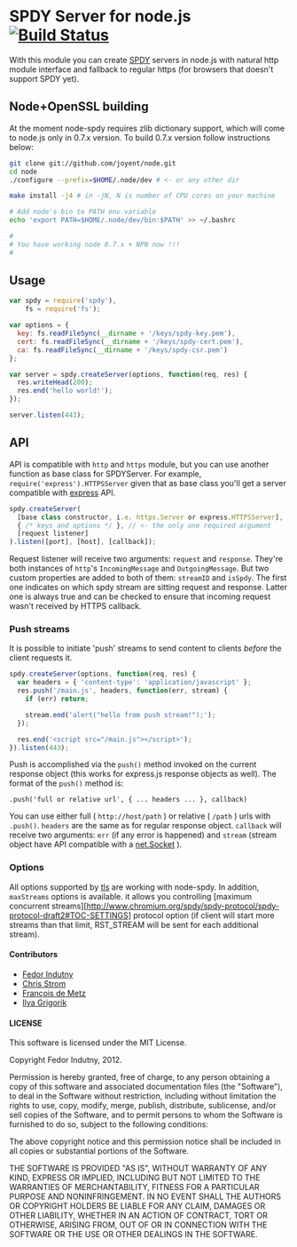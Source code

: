 # SPDY Server for node.js [![Build Status](https://secure.travis-ci.org/indutny/node-spdy.png)](http://travis-ci.org/indutny/node-spdy)

With this module you can create [SPDY](http://www.chromium.org/spdy) servers
in node.js with natural http module interface and fallback to regular https
(for browsers that doesn't support SPDY yet).

## Node+OpenSSL building

At the moment node-spdy requires zlib dictionary support, which will come to
node.js only in 0.7.x version. To build 0.7.x version follow instructions below:

```bash
git clone git://github.com/joyent/node.git
cd node
./configure --prefix=$HOME/.node/dev # <- or any other dir

make install -j4 # in -jN, N is number of CPU cores on your machine

# Add node's bin to PATH env variable
echo 'export PATH=$HOME/.node/dev/bin:$PATH' >> ~/.bashrc

#
# You have working node 0.7.x + NPN now !!!
#
```

## Usage

```javascript
var spdy = require('spdy'),
    fs = require('fs');

var options = {
  key: fs.readFileSync(__dirname + '/keys/spdy-key.pem'),
  cert: fs.readFileSync(__dirname + '/keys/spdy-cert.pem'),
  ca: fs.readFileSync(__dirname + '/keys/spdy-csr.pem')
};

var server = spdy.createServer(options, function(req, res) {
  res.writeHead(200);
  res.end('hello world!');
});

server.listen(443);
```

## API

API is compatible with `http` and `https` module, but you can use another
function as base class for SPDYServer. For example,
`require('express').HTTPSServer` given that as base class you'll get a server
compatible with [express](https://github.com/visionmedia/express) API.

```javascript
spdy.createServer(
  [base class constructor, i.e. https.Server or express.HTTPSServer],
  { /* keys and options */ }, // <- the only one required argument
  [request listener]
).listen([port], [host], [callback]);
```

Request listener will receive two arguments: `request` and `response`. They're
both instances of `http`'s `IncomingMessage` and `OutgoingMessage`. But two
custom properties are added to both of them: `streamID` and `isSpdy`. The first
one indicates on which spdy stream are sitting request and response. Latter one
is always true and can be checked to ensure that incoming request wasn't
received by HTTPS callback.

### Push streams

It is possible to initiate 'push' streams to send content to clients _before_ the client requests it.

```javascript
spdy.createServer(options, function(req, res) {
  var headers = { 'content-type': 'application/javascript' };
  res.push('/main.js', headers, function(err, stream) {
    if (err) return;

    stream.end('alert("hello from push stream!");');
  });

  res.end('<script src="/main.js"></script>');
}).listen(443);
```

Push is accomplished via the `push()` method invoked on the current response object (this works for express.js response objects as well).  The format of the `push()` method is:

`.push('full or relative url', { ... headers ... }, callback)`

You can use either full ( `http://host/path` ) or relative ( `/path` ) urls with
`.push()`. `headers` are the same as for regular response object. `callback`
will receive two arguments: `err` (if any error is happened) and `stream`
(stream object have API compatible with a
[net.Socket](http://nodejs.org/docs/latest/api/net.html#net.Socket) ).

### Options

All options supported by
[tls](http://nodejs.org/docs/latest/api/tls.html#tls.createServer) are working
with node-spdy. In addition, `maxStreams` options is available. it allows you
controlling [maximum concurrent streams][http://www.chromium.org/spdy/spdy-protocol/spdy-protocol-draft2#TOC-SETTINGS]
protocol option (if client will start more streams than that limit, RST_STREAM
will be sent for each additional stream).

#### Contributors

* [Fedor Indutny](https://github.com/indutny)
* [Chris Strom](https://github.com/eee-c)
* [François de Metz](https://github.com/francois2metz)
* [Ilya Grigorik](https://github.com/igrigorik)

#### LICENSE

This software is licensed under the MIT License.

Copyright Fedor Indutny, 2012.

Permission is hereby granted, free of charge, to any person obtaining a
copy of this software and associated documentation files (the
"Software"), to deal in the Software without restriction, including
without limitation the rights to use, copy, modify, merge, publish,
distribute, sublicense, and/or sell copies of the Software, and to permit
persons to whom the Software is furnished to do so, subject to the
following conditions:

The above copyright notice and this permission notice shall be included
in all copies or substantial portions of the Software.

THE SOFTWARE IS PROVIDED "AS IS", WITHOUT WARRANTY OF ANY KIND, EXPRESS
OR IMPLIED, INCLUDING BUT NOT LIMITED TO THE WARRANTIES OF
MERCHANTABILITY, FITNESS FOR A PARTICULAR PURPOSE AND NONINFRINGEMENT. IN
NO EVENT SHALL THE AUTHORS OR COPYRIGHT HOLDERS BE LIABLE FOR ANY CLAIM,
DAMAGES OR OTHER LIABILITY, WHETHER IN AN ACTION OF CONTRACT, TORT OR
OTHERWISE, ARISING FROM, OUT OF OR IN CONNECTION WITH THE SOFTWARE OR THE
USE OR OTHER DEALINGS IN THE SOFTWARE.
